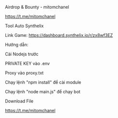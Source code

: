 Airdrop & Bounty - mitomchanel

https://t.me/mitomchanel

Tool Auto Synthelix

Link Game: https://dashboard.synthelix.io/r/zx8wf3EZ

Hướng dẫn:

Cài Nodejs trước

PRIVATE KEY vào .env

Proxy vào proxy.txt


Chạy lệnh "npm install" để cài module

Chạy lệnh "node main.js" để chạy bot

Download File

https://t.me/mitomchanel
